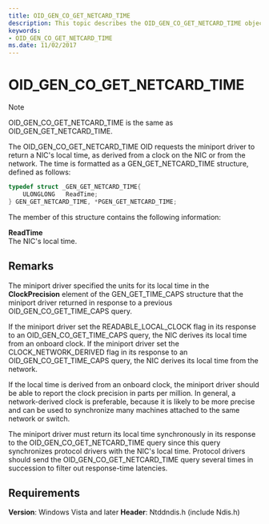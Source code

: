 ```yaml
---
title: OID_GEN_CO_GET_NETCARD_TIME
description: This topic describes the OID_GEN_CO_GET_NETCARD_TIME object identifier (OID).
keywords:
- OID_GEN_CO_GET_NETCARD_TIME
ms.date: 11/02/2017
---
```


# OID_GEN_CO_GET_NETCARD_TIME

> [!NOTE]
> OID_GEN_CO_GET_NETCARD_TIME is the same as OID_GEN_GET_NETCARD_TIME.

The OID_GEN_CO_GET_NETCARD_TIME OID requests the miniport driver to return a NIC's local time, as derived from a clock on the NIC or from the network. The time is formatted as a GEN_GET_NETCARD_TIME structure, defined as follows:

```c++
typedef struct _GEN_GET_NETCARD_TIME{
    ULONGLONG   ReadTime;
} GEN_GET_NETCARD_TIME, *PGEN_GET_NETCARD_TIME;
```

The member of this structure contains the following information:

**ReadTime**  
    The NIC's local time.

## Remarks

The miniport driver specified the units for its local time in the **ClockPrecision** element of the GEN_GET_TIME_CAPS structure that the miniport driver returned in response to a previous OID_GEN_CO_GET_TIME_CAPS query.

If the miniport driver set the READABLE_LOCAL_CLOCK flag in its response to an OID_GEN_CO_GET_TIME_CAPS query, the NIC derives its local time from an onboard clock. If the miniport driver set the CLOCK_NETWORK_DERIVED flag in its response to an OID_GEN_CO_GET_TIME_CAPS query, the NIC derives its local time from the network.

If the local time is derived from an onboard clock, the miniport driver should be able to report the clock precision in parts per million. In general, a network-derived clock is preferable, because it is likely to be more precise and can be used to synchronize many machines attached to the same network or switch.

The miniport driver must return its local time synchronously in its response to the OID_GEN_CO_GET_NETCARD_TIME query since this query synchronizes protocol drivers with the NIC's local time. Protocol drivers should send the OID_GEN_CO_GET_NETCARD_TIME query several times in succession to filter out response-time latencies.

## Requirements

**Version**: Windows Vista and later
**Header**: Ntddndis.h (include Ndis.h)

